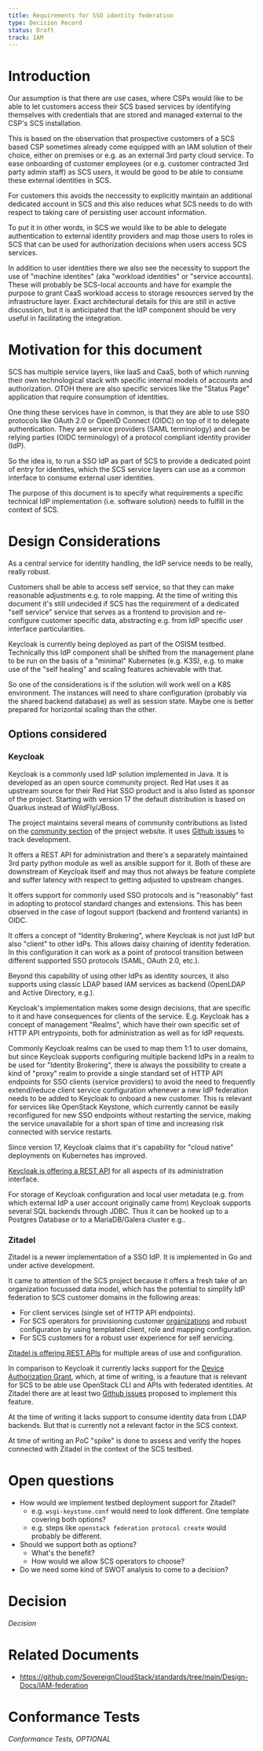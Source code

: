 ```yaml
---
title: Requirements for SSO identity federation
type: Decision Record
status: Draft
track: IAM
---
```


# Introduction

Our assumption is that there are use cases, where CSPs would like to be able to
let customers access their SCS based services by identifying themselves with
credentials that are stored and managed external to the CSP's SCS installation.

This is based on the observation that prospective customers of a SCS based CSP
sometimes already come equipped with an IAM solution of their choice, either on
premises or e.g. as an external 3rd party cloud service. To ease onboarding of
customer employees (or e.g. customer contracted 3rd party admin staff) as SCS
users, it would be good to be able to consume these external identities in SCS.

For customers this avoids the neccessity to explicitly maintain an additional
dedicated account in SCS and this also reduces what SCS needs to do with
respect to taking care of persisting user account information.

To put it in other words, in SCS we would like to be able to delegate
authentication to external identity providers and map those users to roles in
SCS that can be used for authorization decisions when users access SCS services.

In addition to user identities there we also see the necessity to support the
use of "machine identites" (aka "workload identities" or "service accounts).
These will probably be SCS-local accounts and have for example the purpose
to grant CaaS workload access to storage resources served by the infrastructure
layer. Exact architectural details for this are still in active discussion,
but it is anticipated that the IdP component should be very useful in
facilitating the integration.

# Motivation for this document

SCS has multiple service layers, like IaaS and CaaS, both of which running their
own technological stack with specific internal models of accounts and
authorization. OTOH there are also specific services like the "Status Page"
application that require consumption of identities.

One thing these services have in common, is that they are able
to use SSO protocols like OAuth 2.0 or OpenID Connect (OIDC) on top of it to
delegate authentication. They are service providers (SAML terminology) and can
be relying parties (OIDC terminology) of a protocol compliant identity provider
(IdP).

So the idea is, to run a SSO IdP as part of SCS to provide a dedicated point
of entry for identites, which the SCS service layers can use as a common
interface to consume external user identities.

The purpose of this document is to specify what requirements a specific
technical IdP implementation (i.e. software solution) needs to fulfill
in the context of SCS.

# Design Considerations

As a central service for identity handling, the IdP
service needs to be really, really robust.

Customers shall be able to access self service, so that
they can make reasonable adjustments e.g. to role mapping.
At the time of writing this document it's still undecided
if SCS has the requirement of a dedicated "self service" service
that serves as a frontend to provision and re-configure
customer specific data, abstracting e.g. from IdP specific
user interface particularities.

Keycloak is currently being deployed as part of the OSISM testbed.
Technically this IdP component shall be shifted from the management
plane to be run on the basis of a "minimal" Kubernetes (e.g. K3S),
e.g. to make use of the "self healing" and scaling features achievable
with that.

So one of the considerations is if the solution will work well on a
K8S environment. The instances will need to share configuration
(probably via the shared backend database) as well as session state.
Maybe one is better prepared for horizontal scaling than the other.

## Options considered

### Keycloak

Keycloak is a commonly used IdP solution implemented in Java.
It is developed as an open source community project.
Red Hat uses it as upstream source for their Red Hat SSO product
and is also listed as sponsor of the project.
Starting with version 17 the default distribution is based on
Quarkus instead of WildFly/JBoss.

The project maintains several means of community contributions
as listed on the [community section](https://www.keycloak.org/community)
of the project website. It uses [Github issues](https://github.com/keycloak/keycloak/issues)
to track development.

It offers a REST API for administration and there's a separately maintained
3rd party python module as well as ansible support for it. Both of these are
downstream of Keycloak itself and may thus not always be feature complete and
suffer latency with respect to getting adjusted to upstream changes.

It offers support for commonly used SSO protocols and is "reasonably" fast
in adopting to protocol standard changes and extensions. This has been
observed in the case of logout support (backend and frontend variants) in OIDC.

It offers a concept of "Identity Brokering", where Keycloak is not just IdP
but also "client" to other IdPs. This allows daisy chaining of identity
federation. In this configuration it can work as a point of protocol
transition between different supported SSO protocols (SAML, OAuth 2.0, etc.).

Beyond this capability of using other IdPs as identity sources, it also supports
using classic LDAP based IAM services as backend (OpenLDAP and Active Directory,
e.g.).

Keycloak's implementation makes some design decisions, that are specific
to it and have consequences for clients of the service. E.g. Keycloak
has a concept of management "Realms", which have their own specific
set of HTTP API entrypoints, both for administration as well as for IdP
requests.

Commonly Keycloak realms can be used to map them 1:1 to user domains,
but since Keycloak supports configuring multiple backend IdPs in a
realm to be used for "Identity Brokering", there is always the
possibility to create a kind of "proxy" realm to provide a single
standard set of HTTP API endpoints for SSO clients (service providers)
to avoid the need to frequently extend/reduce client service configuration
whenever a new IdP federation needs to be added to Keycloak to onboard
a new customer. This is relevant for services like OpenStack Keystone,
which currently cannot be easily reconfigured for new SSO endpoints
without restarting the service, making the service unavailable for
a short span of time and increasing risk connected with service restarts.

Since version 17, Keycloak claims that it's capability for
"cloud native" deployments on Kubernetes has improved.

[Keycloak is offering a REST API](https://www.keycloak.org/docs-api/20.0.1/rest-api/index.html)
for all aspects of its administration interface.

For storage of Keycloak configuration and local user metadata
(e.g. from which external IdP a user account originally came from)
Keycloak supports several SQL backends through JDBC. Thus
it can be hooked up to a Postgres Database or to a
MariaDB/Galera cluster e.g..

### Zitadel

Zitadel is a newer implementation of a SSO IdP. It is implemented
in Go and under active development.

It came to attention of the SCS project because it offers a
fresh take of an organization focussed data model, which has
the potential to simplify IdP federation to SCS customer domains
in the following areas:
* For client services (single set of HTTP API endpoints).
* For SCS operators for provisioning customer [organizations](https://zitadel.com/docs/concepts/structure/organizations)
  and robust configuraton by using templated client, role and mapping
  configuration.
* For SCS customers for a robust user experience for self servicing.

[Zitadel is offering REST APIs](https://zitadel.com/docs/apis/introduction)
for multiple areas of use and configuration.

In comparison to Keycloak it currently lacks support for the
[Device Authorization Grant](https://github.com/SovereignCloudStack/issues/issues/221),
which, at time of writing, is a feauture that is relevant
for SCS to be able use OpenStack CLI and APIs with federated
identities. At Zitadel there are at least two [Github issues](https://github.com/zitadel/oidc/issues/141)
proposed to implement this feature.

At the time of writing it lacks support to consume identity data from LDAP backends.
But that is currently not a relevant factor in the SCS context.

At time of writing an PoC "spike" is done to assess and verify the hopes
connected with Zitadel in the context of the SCS testbed.

# Open questions

* How would we implement testbed deployment support for Zitadel?
    * e.g. `wsgi-keystone.conf` would need to look different. One template covering both options?
    * e.g. steps like `openstack federation protocol create` would probably be different.
* Should we support both as options?
    * What's the benefit?
    * How would we allow SCS operators to choose?
* Do we need some kind of SWOT analysis to come to a decision?

# Decision

_Decision_

# Related Documents

* https://github.com/SovereignCloudStack/standards/tree/main/Design-Docs/IAM-federation

# Conformance Tests

_Conformance Tests, OPTIONAL_
